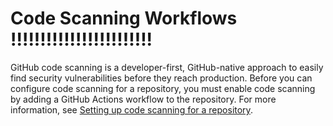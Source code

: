 # Code Scanning Workflows !!!!!!!!!!!!!!!!!!!!!!!!

GitHub code scanning is a developer-first, GitHub-native approach to easily find security vulnerabilities before they reach production. Before you can configure code scanning for a repository, you must enable code scanning by adding a GitHub Actions workflow to the repository. For more information, see [Setting up code scanning for a repository](https://docs.github.com/en/code-security/secure-coding/setting-up-code-scanning-for-a-repository).

